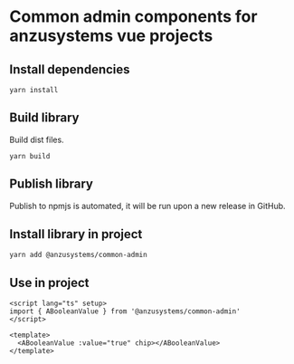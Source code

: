 # Common admin components for anzusystems vue projects 

## Install dependencies

```shell
yarn install
```

## Build library

Build dist files.

```shell
yarn build
```

## Publish library

Publish to npmjs is automated, it will be run upon a new release in GitHub.

## Install library in project

```shell
yarn add @anzusystems/common-admin
```

## Use in project

```vue
<script lang="ts" setup>
import { ABooleanValue } from '@anzusystems/common-admin'
</script>

<template>
  <ABooleanValue :value="true" chip></ABooleanValue>
</template>
```
